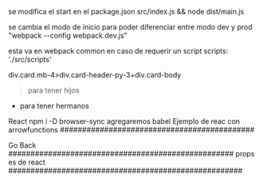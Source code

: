 se modifica el start en el package.json
src/index.js && node dist/main.js

se cambia el modo de inicio para poder diferenciar entre modo dev y prod
"webpack --config webpack.dev.js"

esta va en webpack common en caso de requerir un script
scripts: './src/scripts'

div.card.mb-4>div.card-header-py-3+div.card-body
> para tener hijos
+ para tener hermanos

React
npm i -D browser-sync
agregaremos babel
Ejemplo de reac con arrowfunctions
############################################
<!DOCTYPE html>
<html lang="en">

<head>
  <meta charset="UTF-8">
  <meta name="viewport" content="width=device-width, initial-scale=1.0">
  <script src="https://cdnjs.cloudflare.com/ajax/libs/react/16.13.1/umd/react.production.min.js"></script>
  <script src="https://cdnjs.cloudflare.com/ajax/libs/react-dom/16.13.1/umd/react-dom.production.min.js"></script>
  <script src="https://cdnjs.cloudflare.com/ajax/libs/babel-standalone/6.26.0/babel.min.js"></script>
  <link href="https://fonts.googleapis.com/css2?family=Baloo+Tamma+2:wght@600&display=swap" rel="stylesheet">
  <link rel="stylesheet" href="../css/style.css">

  <title>Class component</title>
</head>

<body>
  <div id="root"></div>
  <a onclick="window.history.back()">Go Back</a>

  <script type="text/babel">
    const ReactFunctionalComponent = () => {
      const msg = "React class component"
      return (
        <div>
          <h3>{msg}</h3>
          <InnerClassComponent1 />
          <InnerClassComponent2 />
        </div>
      )
    }
    const InnerClassComponent1 = () => {
      return (
        <h3>Inner functional component 1</h3>
      )
    }
    const InnerClassComponent2 = () => {
      return (
        <div>
          <h3>Inner functional component 2</h3>
          <p>composed by two tags</p>
        </div>
      )
    }


    ReactDOM.render(
      <ReactFunctionalComponent />,
      document.querySelector('#root')
    )
  </script>
</body>

</html>
###################################################
props es de react
#####################################################

